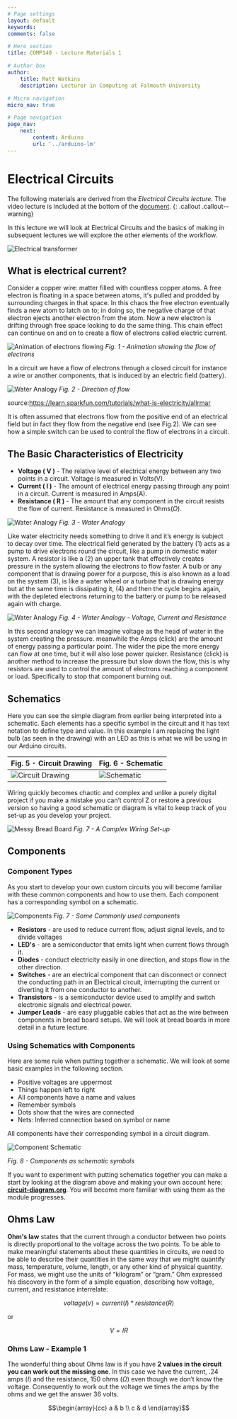 ```yaml
---
# Page settings
layout: default
keywords:
comments: false

# Hero section
title: COMP140 - Lecture Materials 1

# Author box
author:
    title: Matt Watkins
    description: Lecturer in Computing at Falmouth University

# Micro navigation
micro_nav: true

# Page navigation
page_nav:
    next:
        content: Arduino
        url: '../arduino-lm'
---
```


# Electrical Circuits

The following materials are derived from the *Electrical Circuits lecture*. The video lecture is included at the bottom of the [document](#video-lecture).
{: .callout .callout--warning}

In this lecture we will look at Electrical Circuits and the basics of making  in subsequent lectures we will explore the other elements of the workflow.

![Electrical transformer](images/transformer.png)

## What is electrical current?

Consider a copper wire: matter filled with countless copper atoms. A free electron is floating in a space between atoms, it's pulled and prodded by surrounding charges in that space. In this chaos the free electron eventually finds a new atom to latch on to; in doing so, the negative charge of that electron ejects another electron from the atom. Now a new electron is drifting through free space looking to do the same thing. This chain effect can continue on and on to create a flow of electrons called electric current.

![Animation of electrons flowing](images/current-animation.gif)
*Fig. 1 - Animation showing the flow of electrons*

In a circuit we have a flow of electrons through a closed circuit for instance a wire or another components, that is induced by an electric field (battery).

![Water Analogy](images/flow.gif)
*Fig. 2  - Direction of flow*

source:https://learn.sparkfun.com/tutorials/what-is-electricity/allrmar

It is often assumed that electrons flow from the positive end of an electrical field but in fact they flow from the negative end (see Fig.2). We can see how a simple switch can be used to control the flow of electrons in a circuit.

## The Basic Characteristics of Electricity

-   **Voltage ( V )** - The relative level of electrical energy between any two points in a circuit. Voltage is measured in Volts(V).
-   **Current ( I )** - The amount of electrical energy passing through any point in a circuit. Current is measured in Amps(A).
-   **Resistance ( R )** - The amount that any component in the circuit resists the flow of current. Resistance is measured in Ohms($\Omega$).


![Water Analogy](images/elec-flow.png)
*Fig. 3 - Water Analogy*


Like water electricity needs something to drive it and it’s energy is subject to decay over time. The electrical field generated by the battery (1) acts as a pump to drive electrons round the circuit, like a pump in domestic water system. A resistor is like a (2) an upper tank that effectively creates pressure in the system allowing the electrons to flow faster. A bulb or any component that is drawing power for a purpose, this is also known as a load on the system (3), is like a water wheel or a turbine that is drawing energy but at the same time is dissipating it, (4) and then the cycle begins again, with the depleted electrons returning to the battery or pump to be released again with charge.


![Water Analogy](images/water-volts.png)
*Fig. 4 - Water Analogy - Voltage, Current and Resistance*

In this second analogy we can imagine voltage as the head of water in the system creating the pressure. meanwhile the Amps (click) are the amount of energy passing a particular point. The wider the pipe the more energy can flow at one time, but it will also lose power quicker. Resistance (click) is another method to increase the pressure but slow down the flow, this is why resistors are used to control the amount of electrons reaching a component or load. Specifically to stop that component burning out.

## Schematics

Here you can see the simple diagram from earlier being interpreted into a schematic. Each elements has a specific symbol in the circuit and it has text notation to define type and value. In this example I am replacing the light bulb (as seen in the drawing) with an LED as this is what we will be using in our Arduino circuits.

| Fig. 5 - Circuit Drawing  | Fig. 6 - Schematic |
|--|--|
|![Circuit Drawing](images/basic-circuit.png)|![Schematic](images/schematic-1.png)|

Wiring quickly becomes chaotic and complex and unlike a purely digital project if you make a mistake you can’t control Z or restore a previous version so having a good schematic or diagram is vital to keep track of you set-up as you develop your project.

![Messy Bread Board](images/messy-board.png)
*Fig. 7 - A Complex Wiring Set-up*

## Components

### Component Types

As you start to develop your own custom circuits you will become familiar with these common components and how to use them. Each component has a corresponding symbol on a schematic.

![Components](images/components.png)
*Fig. 7 - Some Commonly used components*

- **Resistors** - are used to reduce current flow, adjust signal levels, and to divide voltages
- **LED's** - are a semiconductor that emits light when current flows through it.
- **Diodes** - conduct electricity easily in one direction, and stops flow in the other direction.
- **Switches** - are an electrical component that can disconnect or connect the conducting path in an Electrical circuit, interrupting the current or diverting it from one conductor to another.
- **Transistors** - is a semiconductor device used to amplify and switch electronic signals and electrical power.
- **Jumper Leads** -  are easy pluggable cables that act as the wire between components in bread board setups. We will look at bread boards in more detail in a future lecture.

###  Using Schematics with Components

Here are some rule when putting together a schematic. We will look at some basic examples in the following section.

-   Positive voltages are uppermost
-   Things happen left to right
-   All components have a name and values
-   Remember symbols
-   Dots show that the wires are connected
-   Nets: Inferred connection based on symbol or name

All components have their corresponding symbol in a circuit diagram. 

![Component Schematic](images/schematic.svg)


*Fig. 8 - Components as schematic symbols*

If you want to experiment with putting schematics together you can make a start by looking at the diagram above and making your own account here: **[circuit-diagram.org](https://crcit.net/c/82ffa9aa0f564eabaf0fea65de580e14)**. You will become more familiar with using them as the module progresses.

## Ohms Law

**Ohm's law**  states that the current through a conductor between two points is directly proportional to the voltage across the two points. To be able to make meaningful statements about these quantities in circuits, we need to be able to describe their quantities in the same way that we might quantify mass, temperature, volume, length, or any other kind of physical quantity. For mass, we might use the units of “kilogram” or “gram.” Ohm expressed his discovery in the form of a simple equation, describing how voltage, current, and resistance interrelate:

$$voltage(v) = current(I)*resistance(R)$$

or

$$V = IR$$




### Ohms Law - Example 1

The wonderful thing about Ohms law is if you have **2 values in the circuit you can work out the missing one**.
In this case  we have the current, .24 amps ($I$) and the resistance, 150 ohms ($\Omega$) even though we don’t know the voltage. Consequently to work out the voltage we  times the amps by the ohms and we get the answer 36 volts.

$$\begin{array}{cc}
a & b \\  
c & d 
\end{array}$$






<!--stackedit_data:
eyJoaXN0b3J5IjpbLTE3NTgxOTU3OSwtMTc1OTM4NDgwLDMxMz
A0OTE2OCwxOTgxMzM4NDg2LDIwODM5NTgwNzAsNjYxNTk4NTU4
LC0yMjMzMTk4MTgsOTQyNTE4NzQ5LC0xMDUyNDcyMzY1LDgzNz
YwNTA0OSwtMjA1MzIxMDY4MSwtMTkzMjgwODg3NiwtMTM1NzAy
Njk4NiwtNTcyMjQ1OTEzLC03NTk2ODc4OTksLTExNDk4NDI0OT
IsMTQxOTc2NzM3MiwtMjM4Mzk2OTE0LDE2MTUzODUxMTIsMjA2
NzU1ODY5MV19
-->
